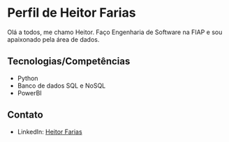 # Perfil de Heitor Farias

Olá a todos, me chamo Heitor. Faço Engenharia de Software na FIAP e sou apaixonado pela área de dados.

## Tecnologias/Competências

- Python
- Banco de dados SQL e NoSQL
- PowerBI

## Contato

- LinkedIn: [Heitor Farias](https://www.linkedin.com/in/heitor-farias-/)
